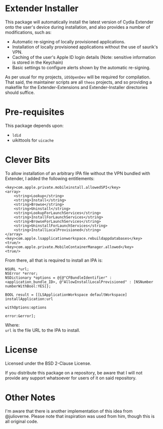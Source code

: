 Extender Installer
=================

This package will automatically install the latest version of Cydia Extender onto the user's device during installation, and also provides a number of modifications, such as:

- Automatic re-signing of locally provisioned applications.
- Installation of locally provisioned applications without the use of saurik's VPN.
- Caching of the user's Apple ID login details (Note: sensitive information is stored in the Keychain)
- Basic settings to configure alerts shown by the automatic re-signing.

As per usual for my projects, ```iOSOpenDev``` will be required for compilation.  
That said, the maintainer scripts are all ```theos``` projects, and so providing a makefile for the Extender-Extensions and Extender-Installer directories should
suffice.

Pre-requisites
=============

This package depends upon:
- ```ldid```
- uikittools for ```uicache```

Clever Bits
===========

To allow installation of an arbitrary IPA file without the VPN bundled with Extender, I added the following entitlements:

```
<key>com.apple.private.mobileinstall.allowedSPI</key>
<array>
    <string>Lookup</string>
    <string>Install</string>
    <string>Browse</string>
    <string>Uninstall</string>
    <string>LookupForLaunchServices</string>
    <string>InstallForLaunchServices</string>
    <string>BrowseForLaunchServices</string>
    <string>UninstallForLaunchServices</string>
    <string>InstallLocalProvisioned</string>
</array>
<key>com.apple.lsapplicationworkspace.rebuildappdatabases</key>
<true/>
<key>com.apple.private.MobileContainerManager.allowed</key>
<true/>
```

From there, all that is required to install an IPA is:

```
NSURL *url;
NSError *error;
NSDictionary *options = @{@"CFBundleIdentifier" : <application_bundle_ID>, @"AllowInstallLocalProvisioned" : [NSNumber numberWithBool:YES]};
    
BOOL result = [[LSApplicationWorkspace defaultWorkspace] installApplication:url
                                                      withOptions:options
                                                            error:&error];
```

Where:  
```url``` is the file URL to the IPA to install.

License
=======

Licensed under the BSD 2-Clause License.

If you distribute this package on a repository, be aware that I will not provide any support whatsoever for users of it on said repository.  

Other Notes
==========

I'm aware that there is another implementation of this idea from @julioverne. Please note that inspiration was used from him, though this is all original code.

